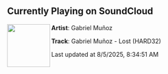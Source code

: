 ## Currently Playing on SoundCloud

[<img align="left" width="100" src="https://i1.sndcdn.com/artworks-jk5ymjJ9ZhEJAwka-qFM3Ig-t500x500.png">](https://soundcloud.com/hardlinesounds/gabriel-mun-oz-lost-hard32?in=hardlinesounds/sets/hard32)

**Artist**: Gabriel Muñoz 

**Track**: Gabriel Muñoz - Lost (HARD32)

Last updated at 8/5/2025, 8:34:51 AM
